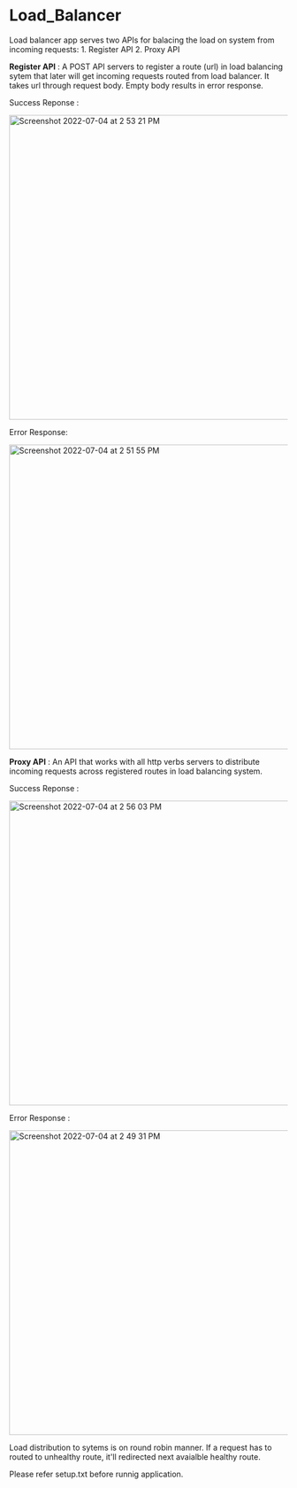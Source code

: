 # Load_Balancer
Load balancer app serves two APIs for balacing the load on system from incoming requests: 
    1. Register API
    2. Proxy API

**Register API** : 
  A POST API servers to register a route (url) in load balancing sytem that later will get incoming requests routed from load balancer. It takes url         through request body. Empty body results in error response.

  Success Reponse :
  
  <img width="550" alt="Screenshot 2022-07-04 at 2 53 21 PM" src="https://user-images.githubusercontent.com/32019167/177125154-f92d7386-af92-4eee-9578-7c2f8fc83e9f.png">

  Error Response:
  
  <img width="550" alt="Screenshot 2022-07-04 at 2 51 55 PM" src="https://user-images.githubusercontent.com/32019167/177124938-b57623c9-3945-4ab0-a447-b56e032d7448.png">


  
 **Proxy API** :
  An API that works with all http verbs servers to distribute incoming requests across registered routes in load balancing system.
  
  Success Reponse :

  <img width="550" alt="Screenshot 2022-07-04 at 2 56 03 PM" src="https://user-images.githubusercontent.com/32019167/177125656-f98ab375-67c1-4d81-9587-5d542c2ca769.png">

  
  Error Response :
  
<img width="550" alt="Screenshot 2022-07-04 at 2 49 31 PM" src="https://user-images.githubusercontent.com/32019167/177124707-ff653d9e-1673-42ff-a0c7-1f45664f2ebc.png">


Load distribution to sytems is on round robin manner. If a request has to routed to unhealthy route, it'll redirected next avaialble healthy route.

Please refer setup.txt before runnig application.
 
      

